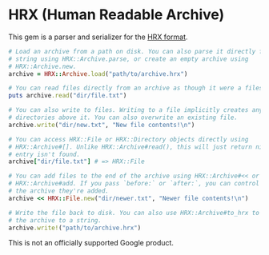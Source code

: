 # HRX (Human Readable Archive)

This gem is a parser and serializer for the [HRX format][].

[HRX format]: https://github.com/google/hrx

```ruby
# Load an archive from a path on disk. You can also parse it directly from a
# string using HRX::Archive.parse, or create an empty archive using
# HRX::Archive.new.
archive = HRX::Archive.load("path/to/archive.hrx")

# You can read files directly from an archive as though it were a filesystem.
puts archive.read("dir/file.txt")

# You can also write to files. Writing to a file implicitly creates any
# directories above it. You can also overwrite an existing file.
archive.write("dir/new.txt", "New file contents!\n")

# You can access HRX::File or HRX::Directory objects directly using
# HRX::Archive#[]. Unlike HRX::Archive#read(), this will just return nil if the
# entry isn't found.
archive["dir/file.txt"] # => HRX::File

# You can add files to the end of the archive using HRX::Archive#<< or
# HRX::Archive#add. If you pass `before:` or `after:`, you can control where in
# the archive they're added.
archive << HRX::File.new("dir/newer.txt", "Newer file contents!\n")

# Write the file back to disk. You can also use HRX::Archive#to_hrx to serialize
# the archive to a string.
archive.write!("path/to/archive.hrx")
```

This is not an officially supported Google product.
